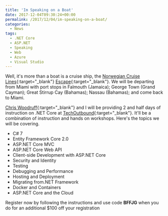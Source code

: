 ```yaml
---
title: 'Im Speaking on a Boat'
date: 2017-12-04T09:30:24+00:00
permalink: /2017/12/04/im-speaking-on-a-boat/
categories:
  - News
tags:
  - .NET Core
  - ASP.NET
  - Speaking
  - Web
  - Azure
  - Visual Studio
---
```

Well, it's more than a boat is a cruise ship, the [Norwegian Cruise Lines](https://ncl.com){:target="_blank"} [Escape](https://www.ncl.com/cruise-ship/escape){:target="_blank"}. We will be departing from Miami with port stops in Falmouth (Jamaica); George Town (Grand Cayman); Great Stirrup Cay (Bahamas); Nassau (Bahamas); and come back to Miami.

[Chris Woodruff](https://www.chriswoodruff.com/blog){:target="_blank"} and I will be providing 2 and half days of instruction on .NET Core at [TechOutbound](https://www.techoutbound.com/index.html){:target="_blank"}. It'll be a combination of instruction and hands on workshops. Here's the topics we will be covering.

* C# 7
* Entity Framework Core 2.0
* ASP.NET Core MVC
* ASP.NET Core Web API
* Client-side Development with ASP.NET Core
* Security and Identity
* Testing
* Debugging and Performance
* Hosting and Deployment
* Migrating from.NET Framework
* Docker and Containers
* ASP.NET Core and the Cloud

Register now by following the instructions and use code **BFFJG** when you do for an additional $100 off your registration